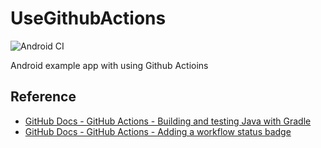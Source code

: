 # UseGithubActions

![Android CI](https://github.com/richardtin/UseGithubActions/workflows/Android%20CI/badge.svg)

Android example app with using Github Actioins

## Reference

- [GitHub Docs - GitHub Actions - Building and testing Java with Gradle](https://docs.github.com/en/free-pro-team@latest/actions/guides/building-and-testing-java-with-gradle)
- [GitHub Docs - GitHub Actions - Adding a workflow status badge](https://docs.github.com/en/free-pro-team@latest/actions/managing-workflow-runs/adding-a-workflow-status-badge)
